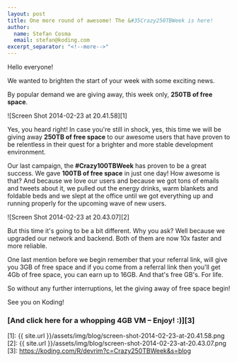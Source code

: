 ```yaml
---
layout: post
title: One more round of awesome! The &#35Crazy250TBWeek is here!
author:
  name: Stefan Cosma
  email: stefan@koding.com
excerpt_separator: "<!--more-->"
---
```


Hello everyone!

We wanted to brighten the start of your week with some exciting news.

By popular demand we are giving away, this week only, **250TB of free space**.
<!--more-->

![Screen Shot 2014-02-23 at 20.41.58][1]

Yes, you heard right! In case you're still in shock, yes, this time we will be giving away **250TB of free space** to our awesome users that have proven to be relentless in their quest for a brighter and more stable development environment.

Our last campaign, the **#Crazy100TBWeek** has proven to be a great success. We gave **100TB of free space** in just one day! How awesome is that? And because we love our users and because we got tons of emails and tweets about it, we pulled out the energy drinks, warm blankets and foldable beds and we slept at the office until we got everything up and running properly for the upcoming wave of new users.

![Screen Shot 2014-02-23 at 20.43.07][2]

But this time it's going to be a bit different. Why you ask? Well because we upgraded our network and backend. Both of them are now 10x faster and more reliable.

One last mention before we begin remember that your referral link, will give you 3GB of free space and if you come from a referral link then you'll get 4Gb of free space, you can earn up to 16GB. And that's free GB's. For life.

So without any further interruptions, let the giving away of free space begin!

See you on Koding!

### [And click here for a whopping 4GB VM – Enjoy! :)][3]

[1]: {{ site.url }}/assets/img/blog/screen-shot-2014-02-23-at-20.41.58.png
[2]: {{ site.url }}/assets/img/blog/screen-shot-2014-02-23-at-20.43.07.png
[3]: https://koding.com/R/devrim?c=Crazy250TBWeek&s=blog
